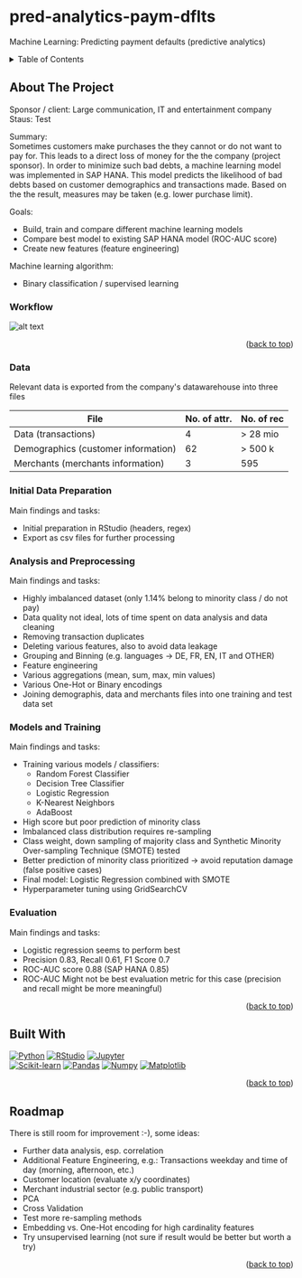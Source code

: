 # pred-analytics-paym-dflts
Machine Learning: Predicting payment defaults (predictive analytics)

<a name="readme-top"></a>

<!-- PROJECT SHIELDS -->
<!--
*** I'm using markdown "reference style" links for readability.
*** Reference links are enclosed in brackets [ ] instead of parentheses ( ).
*** See the bottom of this document for the declaration of the reference variables
*** for contributors-url, forks-url, etc. This is an optional, concise syntax you may use.
*** https://www.markdownguide.org/basic-syntax/#reference-style-links
-->


<!-- TABLE OF CONTENTS -->
<details>
  <summary>Table of Contents</summary>
  <ol>    
    <li>
      <a href="##about-the-project">About The Project</a>
      <ul>
        <li><a href="#workflow">Workflow</a></li>
        <li><a href="#data">Data</a></li>
        <li><a href="#initial-data-preparation">Initial Data Preparation</a></li>        
        <li><a href="#analysis-and-preprocessing">Analysis and Preprocessing</a></li>
        <li><a href="#models-and-training">Models and Training</a></li>
        <li><a href="#evaluation">Evaluation</a></li>
      </ul>
    </li>    
    <li><a href="#built-with">Built With</a></li>
    <li><a href="#roadmap">Roadmap</a></li>
  </ol>
</details>


<!-- ABOUT THE PROJECT -->
## About The Project

Sponsor / client: Large communication, IT and entertainment company\
Staus: Test

Summary:\
Sometimes customers make purchases the they cannot or do not want to pay for. This leads to a direct loss of money for the the company (project sponsor). In order to minimize such bad debts, a machine learning model was implemented in SAP HANA. This model predicts the likelihood of bad debts based on customer demographics and transactions made. Based on the the result, measures may be taken (e.g. lower purchase limit).

Goals:
- Build, train and compare different machine learning models
- Compare best model to existing SAP HANA model (ROC-AUC score)
- Create new features (feature engineering)

Machine learning algorithm:
- Binary classification / supervised learning

### Workflow
![alt text](https://github.com/0LIFR1/pred-analytics-paym-dflts/blob/main/workflow.png)

<p align="right">(<a href="#readme-top">back to top</a>)</p>

### Data
Relevant data is exported from the company's datawarehouse into three files

| File | No. of attr. | No. of rec |
| --------------- | --------------- | --------------- |
| Data (transactions) | 4 | > 28 mio |
| Demographics (customer information) | 62 | > 500 k |
| Merchants (merchants information) | 3 | 595 |


### Initial Data Preparation
Main findings and tasks:
* Initial preparation in RStudio (headers, regex)
* Export as csv files for further processing

### Analysis and Preprocessing
Main findings and tasks:
* Highly imbalanced dataset (only 1.14% belong to minority class / do not pay)
* Data quality not ideal, lots of time spent on data analysis and data cleaning
* Removing transaction duplicates
* Deleting various features, also to avoid data leakage
* Grouping and Binning (e.g. languages -> DE, FR, EN, IT and OTHER)
* Feature engineering
* Various aggregations (mean, sum, max, min values)
* Various One-Hot or Binary encodings
* Joining demographis, data and merchants files into one training and test data set

### Models and Training
Main findings and tasks:
* Training various models / classifiers:
  * Random Forest Classifier
  * Decision Tree Classifier
  * Logistic Regression
  * K-Nearest Neighbors
  * AdaBoost
* High score but poor prediction of minority class
* Imbalanced class distribution requires re-sampling
* Class weight, down sampling of majority class and Synthetic Minority Over-sampling Technique (SMOTE) tested
* Better prediction of minority class prioritized -> avoid reputation damage (false positive cases) 
* Final model: Logistic Regression combined with SMOTE
* Hyperparameter tuning using GridSearchCV

### Evaluation
Main findings and tasks:
* Logistic regression seems to perform best
* Precision 0.83, Recall 0.61, F1 Score 0.7
* ROC-AUC score 0.88 (SAP HANA 0.85)
* ROC-AUC Might not be best evaluation metric for this case (precision and recall might be more meaningful)

<p align="right">(<a href="#readme-top">back to top</a>)</p>


<!-- BUILT WITH -->
## Built With

[![Python][python-shield]][python-url] [![RStudio][rstudio-shield]][rstudio-url] [![Jupyter][jupyter-shield]][jupyter-url]\
[![Scikit-learn][scikit-learn-shield]][scikit-learn-url] [![Pandas][pandas-shield]][pandas-url] [![Numpy][numpy-shield]][numpy-url] [![Matplotlib][matplotlib-shield]][matplotlib-url]

<!-- Logo examples
<div>
	<code><img height="50" src="https://user-images.githubusercontent.com/25181517/183914128-3fc88b4a-4ac1-40e6-9443-9a30182379b7.png" alt="Jupyter Notebook" title="Jupyter Notebook" /></code>
	<code><img height="50" src="https://user-images.githubusercontent.com/25181517/183423507-c056a6f9-1ba8-4312-a350-19bcbc5a8697.png" alt="Python" title="Python" /></code>
</div>
-->

<p align="right">(<a href="#readme-top">back to top</a>)</p>


<!-- ROADMAP -->
## Roadmap
There is still room for improvement :-), some ideas:

* Further data analysis, esp. correlation
* Additional Feature Engineering, e.g.: Transactions weekday and time of day (morning, afternoon, etc.)
* Customer location (evaluate x/y coordinates)
* Merchant industrial sector (e.g. public transport)
* PCA
* Cross Validation
* Test more re-sampling methods
* Embedding vs. One-Hot encoding for high cardinality features
* Try unsupervised learning (not sure if result would be better but worth a try)

<p align="right">(<a href="#readme-top">back to top</a>)</p>


<!-- MARKDOWN LINKS & IMAGES -->
<!-- https://www.markdownguide.org/basic-syntax/#reference-style-links -->
[contributors-shield]: https://img.shields.io/github/contributors/github_username/repo_name.svg?style=for-the-badge
[contributors-url]: https://github.com/github_username/repo_name/graphs/contributors
[forks-shield]: https://img.shields.io/github/forks/github_username/repo_name.svg?style=for-the-badge
[forks-url]: https://github.com/github_username/repo_name/network/members
[stars-shield]: https://img.shields.io/github/stars/github_username/repo_name.svg?style=for-the-badge
[stars-url]: https://github.com/github_username/repo_name/stargazers
[issues-shield]: https://img.shields.io/github/issues/github_username/repo_name.svg?style=for-the-badge
[issues-url]: https://github.com/github_username/repo_name/issues
[license-shield]: https://img.shields.io/github/license/github_username/repo_name.svg?style=for-the-badge
[license-url]: https://github.com/github_username/repo_name/blob/master/LICENSE.txt
[linkedin-shield]: https://img.shields.io/badge/-LinkedIn-black.svg?style=for-the-badge&logo=linkedin&colorB=555
[linkedin-url]: https://linkedin.com/in/linkedin_username
[product-screenshot]: images/screenshot.png
[rstudio-shield]: https://img.shields.io/badge/R-276DC3?style=for-the-badge&logo=r&logoColor=white
[rstudio-url]: https://posit.co/
[jupyter-shield]: https://img.shields.io/badge/Jupyter-F37626.svg?&style=for-the-badge&logo=Jupyter&logoColor=white
[jupyter-url]: https://jupyter.org/
[python-shield]: https://img.shields.io/badge/Python-FFD43B?style=for-the-badge&logo=python&logoColor=blue
[python-url]: https://www.python.org/
[scikit-learn-shield]: https://img.shields.io/badge/scikit_learn-F7931E?style=for-the-badge&logo=scikit-learn&logoColor=white
[scikit-learn-url]: https://scikit-learn.org/stable/
[pandas-shield]: https://img.shields.io/badge/Pandas-2C2D72?style=for-the-badge&logo=pandas&logoColor=white
[pandas-url]: https://pandas.pydata.org/docs/index.html
[numpy-shield]: https://img.shields.io/badge/Numpy-777BB4?style=for-the-badge&logo=numpy&logoColor=white
[numpy-url]: https://numpy.org/
[matplotlib-shield]: https://img.shields.io/badge/Matplotlib-%23ffffff.svg?style=for-the-badge&logo=Matplotlib&logoColor=black
[matplotlib-url]: https://matplotlib.org/
